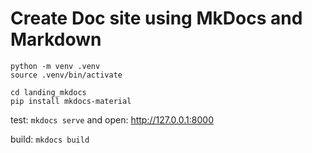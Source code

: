 # Create Doc site using MkDocs and Markdown

```
python -m venv .venv
source .venv/bin/activate

cd landing_mkdocs
pip install mkdocs-material
```

test: ```mkdocs serve``` and open: http://127.0.0.1:8000

build: ```mkdocs build```

